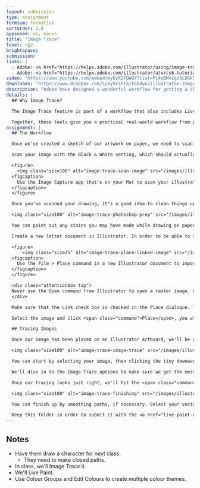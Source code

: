 ```yaml
---
layout: submission
type: assignment
formsum: formative
sortorder: 2.0
appsused: ai, macos
title: "Image Trace"
level: cg2
brightspace:
submission:
links: |
  - Adobe: <a href="https://helpx.adobe.com/illustrator/using/image-trace.html" title="Image Trace" target="_blank">Image Trace</a>
  - Adobe: <a href="https://helpx.adobe.com/illustrator/atv/cs6-tutorials/new-image-trace.html" title="Image Trace Video" target="_blank">Image Trace Video</a>
video: "https://www.youtube.com/embed/myOzR2TQWQY?list=PL4qBMvigUSLDGk988g2BxIS96BJT6ZDO_"
downloads: "https://www.dropbox.com/s/8y9rihtajtabdwx/illustrator-image-trace-live-paint.zip?dl=1"
description: "Adobe have designed a wonderful workflow for getting a sketch off paper into vectors in Illustrator. You can even create multiple colour versions in a matter of seconds. Let's give it a go."
details: |
  ## Why Image Trace?

  The Image Trace feature is part of a workflow that also includes Live Paint and Recolour Artwork. With these three powerful tools, you can create hand-drawn artwork, then transform it into vector art. You can then paint it in colour with Live Paint. The final stage is to create multiple colour variations with Recolour Artwork.

  Together, these tools give you a practical real-world workflow from pencil to final vector artwork.
assignment: |
  ## The Workflow

  Once we've created a sketch of our artwork on paper, we need to scan it. The best scanning application is the one you already have on your Mac. It's called Image Capture.

  Scan your image with the Black & White setting, which should actually be called Greyscale. The resolution isn't actually that important. Sometimes a lower resolution is actually better for tracing. You'll need to experiment with this.

  <figure>
    <img class="size100" alt="image-trace-scan-image" src="/images/illustrator-image-trace-live-paint/image-trace-scan-image.jpg">
  <figcaption>
    Use the Image Capture app that's on your Mac to scan your illustration.
  </figcaption>
  </figure>

  Once you've scanned your drawing, it's a good idea to clean things up and increase the contrast in Photoshop.

  <img class="size100" alt="image-trace-photoshop-prep" src="/images/illustrator-image-trace-live-paint/image-trace-photoshop-prep.jpg">

  You can paint out any stains you may have made while drawing on paper. It's also useful to increase the contrast to ensure the blacks are as dark as possible and the whites are as light as possible. A Levels Adjustment Layer is the best way to do so.

  Create a new letter document in Illustrator. In order to be able to trace our sketch, we need to place it in Illustrator with <span class="command">File > Place</span>.

  <figure>
      <img class="size75" alt="image-trace-place-linked-image" src="/images/illustrator-image-trace-live-paint/image-trace-place-linked-image.jpg">
  <figcaption>
    Use the File > Place command in a new Illustrator document to import the illustration.
  </figcaption>
  </figure>

  <div class="attentionbox tip">
  Never use the Open command from Illustrator to open a raster image. Use File > Place instead.
  </div>

  Make sure that the Link check box is checked in the Place dialogue. This will ensure that there's a link between your Illustrator document and the image file. So, the image should be linked and not embedded. Embedding images is largely frowned upon because it slows down Illustrator's performance a lot.

  Select the image and click <span class="command">Place</span>, you will get a loaded cursor, where you see an icon attached to your cursor. Simply drag a rectangle to the size you want your image. Feel free to re-size your placed image at will. We have no concerns about it's resolution for output. It will be deleted from your Illustrator document in the process of tracing it.

  ## Tracing Images

  Once our image has been placed on an Illustrator Artboard, we'll be ready to Image Trace it.

  <img class="size100" alt="image-trace-image-trace" src="/images/illustrator-image-trace-live-paint/image-trace-image-trace.jpg">

  You can start by selecting your image, then clicking the tiny downward arrow next to the Image Trace button in the Control Panel. This will do an initial tracing of your image. We need to open the tracing options dialogue in order to refine our results.

  We'll dive in to the Image Trace options to make sure we get the most of our image tracing. Keep in mind that what we're seeing in Illustrator is not yet vectors. It's a preview of what our tracing will look like once we're done. If you take a gander at your Links panel, you'll see that your scan is still placed on the page. That needs to be gone by the time we're done.

  Once our tracing looks just right, we'll hit the <span class="command">Expand</span> button in the Control Panel to finally vectorize our tracing.

  <img class="size100" alt="image-trace-finishing" src="/images/illustrator-image-trace-live-paint/image-trace-finishing.jpg">

  You can finish up by smoothing paths, if necessary. Select your vector art. Go <span class="command">Object > Path > Simplify...</span> Go easy. If you simplify too much, you'll distort your illustration. The best plan is to work on a duplicate of your illustration.

  Keep this folder in order to submit it with the <a href="live-paint-recolour.html" title="This is the Live Paint and Recolour Artwork part of this assignment.">Live Paint</a> part of this project.
---
```

  ## Notes

  * Have them draw a character for next class.
    * They need to make closed paths.
  * In class, we'll Image Trace it.
  * We'll Live Paint.
  * Use Colour Groups and Edit Colours to create multiple colour themes.
